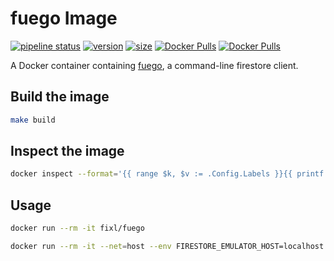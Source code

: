 # fuego Image

[![pipeline status](https://gitlab.com/fixl/docker-fuego/badges/master/pipeline.svg)](https://gitlab.com/fixl/docker-fuego/-/commits/master)
[![version](https://fixl.gitlab.io/docker-fuego/version.svg)](https://gitlab.com/fixl/docker-fuego/-/commits/master)
[![size](https://fixl.gitlab.io/docker-fuego/size.svg)](https://gitlab.com/fixl/docker-fuego/-/commits/master)
[![Docker Pulls](https://img.shields.io/docker/pulls/fixl/fuego)](https://hub.docker.com/r/fixl/fuego)
[![Docker Pulls](https://img.shields.io/docker/stars/fixl/fuego)](https://hub.docker.com/r/fixl/fuego)

A Docker container containing [fuego](https://github.com/sgarciac/fuego), a command-line firestore client.


## Build the image

```bash
make build
```

## Inspect the image

```bash
docker inspect --format='{{ range $k, $v := .Config.Labels }}{{ printf "%s=%s\n" $k $v}}{{ end }}' fixl/fuego:latest
```

## Usage

```bash
docker run --rm -it fixl/fuego

docker run --rm -it --net=host --env FIRESTORE_EMULATOR_HOST=localhost:8080 fixl/fuego collections
```
